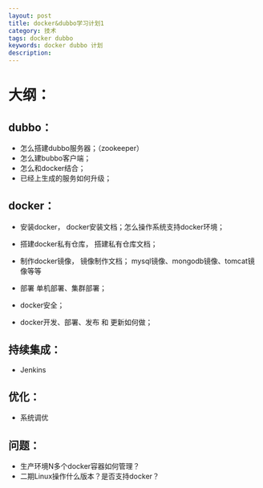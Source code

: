 ```yaml
---
layout: post
title: docker&dubbo学习计划1
category: 技术
tags: docker dubbo
keywords: docker dubbo 计划
description: 
---
```


# 大纲：  
  
##  dubbo：  
- 怎么搭建dubbo服务器；（zookeeper）  
- 怎么建bubbo客户端；  
- 怎么和docker结合；  
- 已经上生成的服务如何升级；  
  
  
## docker：  
  
- 安装docker， docker安装文档；怎么操作系统支持docker环境；  
- 搭建docker私有仓库， 搭建私有仓库文档；  
- 制作docker镜像， 镜像制作文档； mysql镜像、mongodb镜像、tomcat镜像等等  
- 部署 单机部署、集群部署；  
- docker安全；  
  
- docker开发、部署、发布 和 更新如何做；  
  
## 持续集成：  
- Jenkins   
  
  
## 优化：  
- 系统调优  
  
  
## 问题：  
- 生产环境N多个docker容器如何管理？  
- 二期Linux操作什么版本？是否支持docker？  